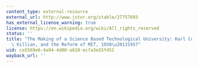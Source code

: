 ```yaml
---
content_type: external-resource
external_url: http://www.jstor.org/stable/27757693
has_external_license_warning: true
license: https://en.wikipedia.org/wiki/All_rights_reserved
status: ''
title: "The Making of a Science Based Technological University: Karl Compton, James\
  \ Killian, and the Reform of MIT, 1930\u20131957"
uid: ca5569e6-4a94-4d00-a810-ecfa3e55f451
wayback_url: ''
---
```

